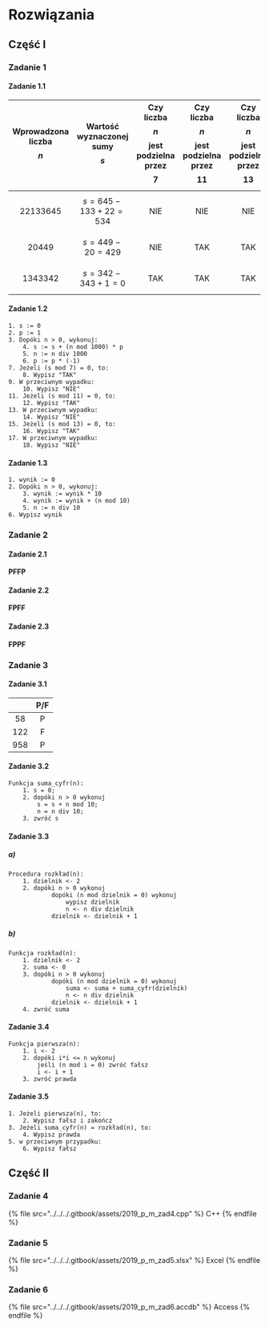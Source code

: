 # Rozwiązania

## Część I

### Zadanie 1

#### Zadanie 1.1

| **Wprowadzona liczba $$n$$** | **Wartość wyznaczonej sumy $$s$$** | **Czy liczba $$n$$ jest podzielna przez $$7$$** | **Czy liczba $$n$$ jest podzielna przez $$11$$** | **Czy liczba $$n$$ jest podzielna przez $$13$$** |
|:---:|:---:|:---:|:---:|:---:|
| $$22133645$$ | $$s=645-133+22=534$$ | NIE | NIE | NIE |
| $$20449$$ | $$s=449-20=429$$ | NIE | TAK | TAK |
| $$1343342$$ | $$s=342-343+1=0$$ | TAK | TAK | TAK |

#### Zadanie 1.2

```
1. s := 0
2. p := 1
3. Dopóki n > 0, wykonuj:
    4. s := s + (n mod 1000) * p
    5. n := n div 1000
    6. p := p * (-1)
7. Jeżeli (s mod 7) = 0, to:
    8. Wypisz "TAK"
9. W przeciwnym wypadku:
    10. Wypisz "NIE"
11. Jeżeli (s mod 11) = 0, to:
    12. Wypisz "TAK"
13. W przeciwnym wypadku:
    14. Wypisz "NIE"
15. Jeżeli (s mod 13) = 0, to:
    16. Wypisz "TAK"
17. W przeciwnym wypadku:
    18. Wypisz "NIE"
```

#### Zadanie 1.3

```
1. wynik := 0
2. Dopóki n > 0, wykonuj:
    3. wynik := wynik * 10
    4. wynik := wynik + (n mod 10)
    5. n := n div 10
6. Wypisz wynik
```

### Zadanie 2

#### Zadanie 2.1

**PFFP**

#### Zadanie 2.2

**FPFF**

#### Zadanie 2.3

**FPPF**

### Zadanie 3

#### Zadanie 3.1

| | **P/F** |
|:---:|:---:|
| 58 | P |
| 122 | F |
| 958 | P |

#### Zadanie 3.2

```
Funkcja suma_cyfr(n):
    1. s = 0;
    2. dopóki n > 0 wykonuj
        s = s + n mod 10;
        n = n div 10;
    3. zwróć s
```

#### Zadanie 3.3

##### a)

```
Procedura rozkład(n):
    1. dzielnik <- 2
    2. dopóki n > 0 wykonuj
            dopóki (n mod dzielnik = 0) wykonuj
                wypisz dzielnik
                n <- n div dzielnik
            dzielnik <- dzielnik + 1
```

##### b)

```
Funkcja rozkład(n):
    1. dzielnik <- 2
    2. suma <- 0
    3. dopóki n > 0 wykonuj
            dopóki (n mod dzielnik = 0) wykonuj
                suma <- suma + suma_cyfr(dzielnik)
                n <- n div dzielnik
            dzielnik <- dzielnik + 1
    4. zwróć suma
```

#### Zadanie 3.4

```
Funkcja pierwsza(n):
    1. i <- 2
    2. dopóki i*i <= n wykonuj
        jeśli (n mod i = 0) zwróć fałsz
        i <- i + 1
    3. zwróć prawda
```

#### Zadanie 3.5

```
1. Jeżeli pierwsza(n), to:
    2. Wypisz fałsz i zakończ
3. Jeżeli suma_cyfr(n) = rozkład(n), to:
    4. Wypisz prawda
5. w przeciwnym przypadku:
    6. Wypisz fałsz
```

## Część II

### Zadanie 4

{% file src="../../../.gitbook/assets/2019_p_m_zad4.cpp" %}
C++
{% endfile %}

### Zadanie 5

{% file src="../../../.gitbook/assets/2019_p_m_zad5.xlsx" %}
Excel
{% endfile %}

### Zadanie 6

{% file src="../../../.gitbook/assets/2019_p_m_zad6.accdb" %}
Access
{% endfile %}
